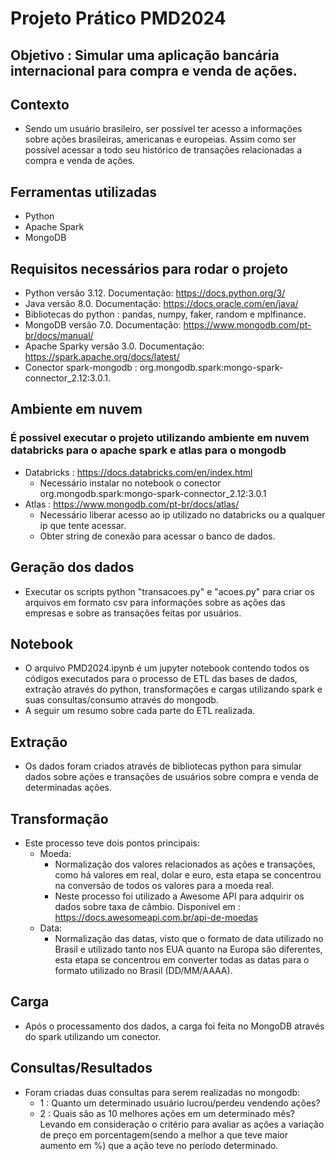 # Projeto Prático PMD2024
## Objetivo : Simular uma aplicação bancária internacional para compra e venda de ações.
## Contexto 
- Sendo um usuário brasileiro, ser possível ter acesso a informações sobre ações brasileiras, americanas e europeias. Assim como ser possível acessar a todo seu histórico de transações relacionadas a compra e venda de ações. 
## Ferramentas utilizadas
- Python
- Apache Spark
- MongoDB

## Requisitos necessários para rodar o projeto
- Python versão 3.12. Documentação: https://docs.python.org/3/
- Java versão 8.0. Documentação: https://docs.oracle.com/en/java/
- Bibliotecas do python : pandas, numpy, faker, random e mplfinance.
- MongoDB versão 7.0. Documentação: https://www.mongodb.com/pt-br/docs/manual/
- Apache Sparky versão 3.0. Documentação: https://spark.apache.org/docs/latest/
- Conector spark-mongodb : org.mongodb.spark:mongo-spark-connector_2.12:3.0.1.

## Ambiente em nuvem
### É possivel executar o projeto utilizando ambiente em nuvem databricks para o apache spark e atlas para o mongodb
- Databricks : https://docs.databricks.com/en/index.html
   - Necessário instalar no notebook o conector org.mongodb.spark:mongo-spark-connector_2.12:3.0.1
- Atlas : https://www.mongodb.com/pt-br/docs/atlas/
   - Necessário liberar acesso ao ip utilizado no databricks ou a qualquer ip que tente acessar.
   - Obter string de conexão para acessar o banco de dados.
## Geração dos dados
- Executar os scripts python "transacoes.py" e "acoes.py" para criar os arquivos em formato csv para informações sobre as ações das empresas e sobre as transações feitas por usuários.

## Notebook
 - O arquivo PMD2024.ipynb é um jupyter notebook contendo todos os códigos executados para o processo de ETL das bases de dados, extração através do python, transformações e cargas utilizando spark e suas consultas/consumo através do mongodb.
 - A seguir um resumo sobre cada parte do ETL realizada.
   
## Extração
- Os dados foram criados através de bibliotecas python para simular dados sobre ações e transações de usuários sobre compra e venda de determinadas ações.

## Transformação
- Este processo teve dois pontos principais:
   - Moeda:
      - Normalização dos valores relacionados as ações e transações, como há valores em real, dolar e euro, esta etapa se concentrou na conversão de todos os valores para a moeda real.
      - Neste processo foi utilizado a Awesome API para adquirir os dados sobre taxa de câmbio. Disponivel em : https://docs.awesomeapi.com.br/api-de-moedas
   - Data:
        - Normalização das datas, visto que o formato de data utilizado no Brasil e utilizado tanto nos EUA quanto na Europa são diferentes, esta etapa se concentrou em converter todas as datas para o formato utilizado no Brasil (DD/MM/AAAA).

## Carga
- Após o processamento dos dados, a carga foi feita no MongoDB através do spark utilizando um conector.

## Consultas/Resultados
- Foram criadas duas consultas para serem realizadas no mongodb:
   - 1 : Quanto um determinado usuário lucrou/perdeu vendendo ações?
   - 2 : Quais são as 10 melhores ações em um determinado mês? Levando em consideração o critério para avaliar as ações a variação de preço em porcentagem(sendo a melhor a que teve maior aumento em %) que a ação teve no período determinado.   
